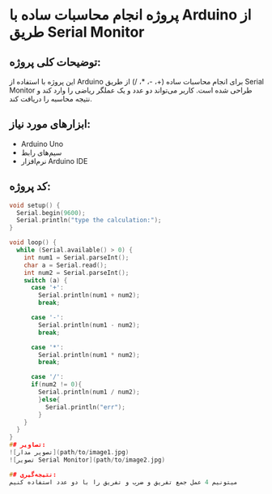 # پروژه انجام محاسبات ساده با Arduino از طریق Serial Monitor

## توضیحات کلی پروژه:
این پروژه با استفاده از Arduino برای انجام محاسبات ساده (+، -، *، /) از طریق Serial Monitor طراحی شده است. کاربر می‌تواند دو عدد و یک عملگر ریاضی را وارد کند و نتیجه محاسبه را دریافت کند.

## ابزارهای مورد نیاز:
- Arduino Uno
- سیم‌های رابط
- نرم‌افزار Arduino IDE

## کد پروژه:

```cpp
void setup() {
  Serial.begin(9600);
  Serial.println("type the calculation:");
}

void loop() {
  while (Serial.available() > 0) {
    int num1 = Serial.parseInt();
    char a = Serial.read();
    int num2 = Serial.parseInt();
    switch (a) {
      case '+':
        Serial.println(num1 + num2);
        break;

      case '-':
        Serial.println(num1 - num2);
        break;

      case '*':
        Serial.println(num1 * num2);
        break;

      case '/':
      if(num2 != 0){
        Serial.println(num1 / num2);
        }else{
          Serial.println("err");
        }
    }
  }
}
## تصاویر:
![تصویر مدار](path/to/image1.jpg)
![تصویر Serial Monitor](path/to/image2.jpg)

## نتیجه‌گیری:
میتونیم 4 عمل جمع تفریق و ضرب و تفریق را با دو عدد استفاده کنیم
